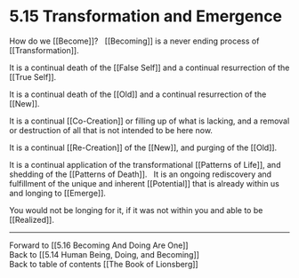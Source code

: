 # 5.15 Transformation and Emergence

How do we [[Become]]? 
 
[[Becoming]] is a never ending process of [[Transformation]]. 

It is a continual death of the [[False Self]] and a continual resurrection of the [[True Self]]. 

It is a continual death of the [[Old]] and a continual resurrection of the [[New]]. 

It is a continual [[Co-Creation]] or filling up of what is lacking, and a removal or destruction of all that is not intended to be here now. 

It is a continual [[Re-Creation]] of the [[New]], and purging of the [[Old]]. 

It is a continual application of the transformational [[Patterns of Life]], and shedding of the [[Patterns of Death]].
 
It is an ongoing rediscovery and fulfillment of the unique and inherent [[Potential]] that is already within us and longing to [[Emerge]]. 

You would not be longing for it, if it was not within you and able to be [[Realized]]. 

___

Forward to [[5.16 Becoming And Doing Are One]]      
Back to [[5.14 Human Being, Doing, and Becoming]]      
Back to table of contents [[The Book of Lionsberg]]  
